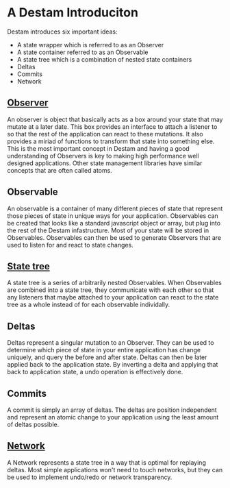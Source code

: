 # A Destam Introduciton

Destam introduces six important ideas:
 - A state wrapper which is referred to as an Observer
 - A state container referred to as an Observable
 - A state tree which is a combination of nested state containers
 - Deltas
 - Commits
 - Network

## [Observer](observer.md)
An observer is object that basically acts as a box around your state that may mutate at a later date. This box provides an interface to attach a listener to so that the rest of the application can react to these mutations. It also provides a miriad of functions to transform that state into something else. This is the most important concept in Destam and having a good understanding of Observers is key to making high performance well designed applications. Other state management libraries have similar concepts that are often called atoms.

## Observable
An observable is a container of many different pieces of state that represent those pieces of state in unique ways for your application. Observables can be created that looks like a standard javascript object or array, but plug into the rest of the Destam infastructure. Most of your state will be stored in Observables. Observables can then be used to generate Observers that are used to listen for and react to state changes.

## [State tree](state-tree.md)
A state tree is a series of arbitrarily nested Observables. When Observables are combined into a state tree, they communicate with each other so that any listeners that maybe attached to your application can react to the state tree as a whole instead of for each observable individally.

## Deltas
Deltas represent a singular mutation to an Observer. They can be used to determine which piece of state in your entire application has change uniquely, and query the before and after state. Deltas can then be later applied back to the application state. By inverting a delta and applying that back to application state, a undo operation is effectively done.

## Commits
A commit is simply an array of deltas. The deltas are position independent and represent an atomic change to your application using the least amount of deltas possible.

## [Network](network.md)
A Network represents a state tree in a way that is optimal for replaying deltas. Most simple applications won't need to touch networks, but they can be used to implement undo/redo or network transparency.
